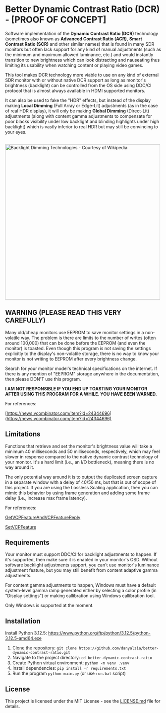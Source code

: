 # Better Dynamic Contrast Ratio (DCR) - [PROOF OF CONCEPT]

Software implementation of the **Dynamic Contrast Ratio (DCR)** technology (sometimes also known as **Advanced Contrast Ratio (ACR)**, **Smart Contrast Ratio (SCR)** and other similar names) that is found in many SDR monitors but often lack support for any kind of manual adjustments (such as the minimum and maximum allowed luminance, etc.) and would instantly transition to new brightness which can look distracting and nauseating thus limiting its usability when watching content or playing video games.

This tool makes DCR technology more viable to use on any kind of external SDR monitor with or without native DCR support as long as monitor's brightness (backlight) can be controlled from the OS side using DDC/CI protocol that is almost always available in HDMI supported monitors.

It can also be used to fake the "HDR" effects, but instead of the display making **Local Dimming** (Full Array or Edge-Lit) adjustments (as in the case of real HDR display), it will only be making **Global Dimming** (Direct-Lit) adjustments (along with content gamma adjustments to compensate for poor blacks visibility under low backlight and blinding highlights under high backlight) which is vastly inferior to real HDR but may still be convincing to your eyes.

<br>
<img src="docs/Dimming_Techniques.gif" alt="Backlight Dimming Technologies - Courtesy of Wikipedia" width="500">

## WARNING (PLEASE READ THIS VERY CAREFULLY)

Many old/cheap monitors use EEPROM to save monitor settings in a non-volatile way. The problem is there are limits to the number of writes (often around 100,000) that can be done before the EEPROM (and even the monitor) is toasted. Even though this program is not saving the settings explicitly to the display's non-volatile storage, there is no way to know your monitor is not writing to EEPROM after every brightness change.

Search for your monitor model's technical specifications on the internet. If there is any mention of "EEPROM" storage anywhere in the documentation, then please DON'T use this program.

**I AM NOT RESPONSIBLE IF YOU END UP TOASTING YOUR MONITOR AFTER USING THIS PROGRAM FOR A WHILE. YOU HAVE BEEN WARNED.**

For references:

[https://news.ycombinator.com/item?id=24344696](https://news.ycombinator.com/item?id=24344696)

## Limitations

Functions that retrieve and set the monitor's brightness value will take a minimum 40 milliseconds and 50 milliseconds, respectively, which may feel slower in response compared to the native dynamic contrast technology of your monitor. It's a hard limit (i.e., an I/O bottleneck), meaning there is no way around it.

The only potential way around it is to output the duplicated screen capture in a separate window with a delay of 40/50 ms, but that is out of scope of this project. If you are using the Lossless Scaling application, then you can mimic this behavior by using frame generation and adding some frame delay (i.e., increase max frame latency).

For references:

[GetVCPFeatureAndVCPFeatureReply](https://learn.microsoft.com/en-us/windows/win32/api/lowlevelmonitorconfigurationapi/nf-lowlevelmonitorconfigurationapi-getvcpfeatureandvcpfeaturereply)

[SetVCPFeature](https://learn.microsoft.com/en-us/windows/win32/api/lowlevelmonitorconfigurationapi/nf-lowlevelmonitorconfigurationapi-setvcpfeature)

## Requirements

Your monitor must support DDC/CI for backlight adjustments to happen. If it's supported, then make sure it is enabled in your monitor's OSD. Without software backlight adjustments support, you can't use monitor's luminance adjustment feature, but you may still benefit from content adaptive gamma adjustments.

For content gamma adjustments to happen, Windows must have a default system-level gamma ramp generated either by selecting a color profile (in "Display settings") or making callibration using Windows callibration tool.

Only Windows is supported at the moment.

## Installation

Install Python 3.12.5: <https://www.python.org/ftp/python/3.12.5/python-3.12.5-amd64.exe>

1. Clone the repository: `git clone https://github.com/danyalzia/better-dynamic-contrast-ratio.git`
2. Navigate to the project directory: `cd better-dynamic-contrast-ratio`
3. Create Python virtual environment: `python -m venv .venv`
4. Install dependencies: `pip install -r requirements.txt`
5. Run the program `python main.py` (or use `run.bat` script)

## License

This project is licensed under the MIT License - see the [LICENSE.md](LICENSE.md) file for details.
